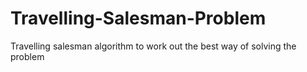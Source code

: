 # Travelling-Salesman-Problem
Travelling salesman algorithm to work out the best way of solving the problem
